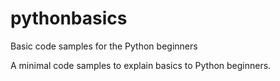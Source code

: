 # pythonbasics
Basic code samples for the Python beginners

A minimal code samples to explain basics to Python beginners.
